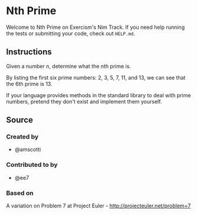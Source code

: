 # Nth Prime

Welcome to Nth Prime on Exercism's Nim Track.
If you need help running the tests or submitting your code, check out `HELP.md`.

## Instructions

Given a number n, determine what the nth prime is.

By listing the first six prime numbers: 2, 3, 5, 7, 11, and 13, we can see that
the 6th prime is 13.

If your language provides methods in the standard library to deal with prime
numbers, pretend they don't exist and implement them yourself.

## Source

### Created by

- @amscotti

### Contributed to by

- @ee7

### Based on

A variation on Problem 7 at Project Euler - http://projecteuler.net/problem=7